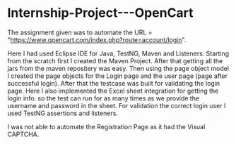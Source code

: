 # Internship-Project---OpenCart

The assignment given was to automate the URL = "https://www.opencart.com/index.php?route=account/login".

Here I had used Eclipse IDE for Java, TestNG, Maven and Listeners. Starting from the scratch first I created the Maven Project. After that getting all the jars from the maven repositery was easy. Then using the page object model I created the page objects for the Login page and the user page (page after successful login). After that the testcase was built for validating the login page. Here I also implemented the Excel sheet integration for getting the login info. so the test can run for as many times as we provide the username and password in the sheet. For validation the correct login user I used TestNG assertions and listeners.

I was not able to automate the Registration Page as it had the Visual CAPTCHA.

